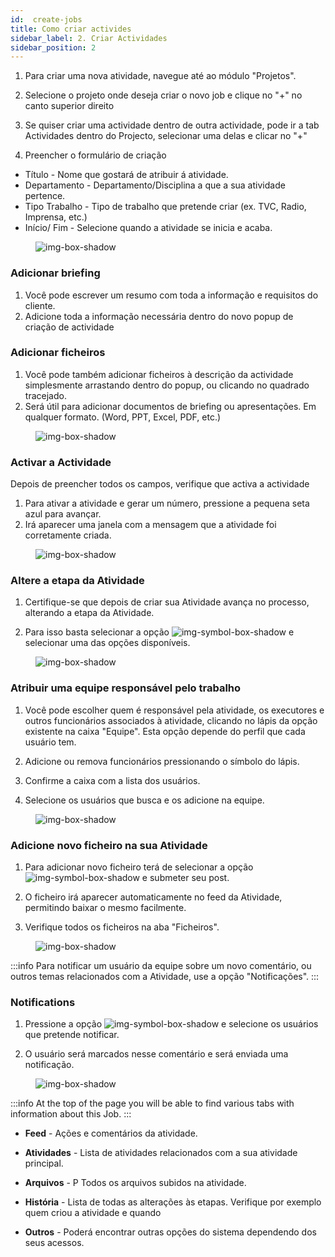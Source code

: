 ```yaml
---
id:  create-jobs
title: Como criar activides
sidebar_label: 2. Criar Actividades
sidebar_position: 2
---
```


1. Para criar uma nova atividade, navegue até ao módulo "Projetos".

2. Selecione o projeto onde deseja criar o novo job e clique no "+" no canto superior direito

3. Se quiser criar uma actividade dentro de outra actividade, pode ir a tab Actividades dentro do Projecto, selecionar uma delas e clicar no "+"

4. Preencher o formulário de criação

- Título - Nome que gostará de atribuir á atividade.
- Departamento - Departamento/Disciplina a que a sua atividade pertence.
- Tipo Trabalho - Tipo de trabalho que pretende criar (ex. TVC, Radio, Imprensa, etc.)
- Início/ Fim - Selecione quando a atividade se inicia e acaba.


<figure>

![img-box-shadow](/img/university/project-management/project-management-lesson2-1.png)
<figcaption></figcaption>
</figure>

### Adicionar briefing

1. Você pode escrever um resumo com toda a informação e requisitos do cliente.
2. Adicione toda a informação necessária dentro do novo popup de criação de actividade

### Adicionar ficheiros

1. Você pode também adicionar ficheiros à descrição da actividade simplesmente arrastando dentro do popup, ou clicando no quadrado tracejado.
2. Será útil para adicionar documentos de briefing ou apresentações. Em qualquer formato. (Word, PPT, Excel, PDF, etc.)

<figure>

![img-box-shadow](/img/university/project-management/project-management-lesson2-2.png)
<figcaption></figcaption>
</figure>

### Activar a Actividade

Depois de preencher todos os campos, verifique que activa a actividade

1. Para ativar a atividade e gerar um número, pressione a pequena seta azul para avançar.
2. Irá aparecer uma janela com a mensagem que a atividade foi corretamente criada.


<figure>

![img-box-shadow](/img/university/project-management/project-management-lesson2-3.png)
<figcaption></figcaption>
</figure>


### Altere a etapa da Atividade

1. Certifique-se que depois de criar sua Atividade avança no processo, alterando a etapa da Atividade.

2. Para isso basta selecionar a opção ![img-symbol-box-shadow](/img/university/project-management/project-management-lesson2-symbol-2.png) e selecionar uma das opções disponíveis.

<figure>

![img-box-shadow](/img/university/project-management/project-management-lesson2-4.png)
<figcaption></figcaption>
</figure>

### Atribuir uma equipe responsável pelo trabalho

1. Você pode escolher quem é responsável pela atividade, os executores e outros funcionários associados à atividade, clicando no lápis da opção existente na caixa "Equipe". Esta opção depende do perfil que cada usuário tem.

2. Adicione ou remova funcionários pressionando o símbolo do lápis.

3. Confirme a caixa com a lista dos usuários.

4. Selecione os usuários que busca e os adicione na equipe.

<figure>

![img-box-shadow](/img/university/project-management/project-management-lesson2-5.png)
<figcaption></figcaption>
</figure>


### Adicione novo ficheiro na sua Atividade

1. Para adicionar novo ficheiro terá de selecionar a opção ![img-symbol-box-shadow](/img/university/project-management/project-management-lesson2-symbol-1.png) e submeter seu post.

2. O ficheiro irá aparecer automaticamente no feed da Atividade, permitindo baixar o mesmo facilmente.

3. Verifique todos os ficheiros na aba "Ficheiros".

<figure>

![img-box-shadow](/img/university/project-management/project-management-lesson2-6.png)
<figcaption></figcaption>
</figure>

:::info
Para notificar um usuário da equipe sobre um novo comentário, ou outros temas relacionados com a Atividade, use a opção "Notificações".
:::

### Notifications

1. Pressione a opção ![img-symbol-box-shadow](/img/university/project-management/project-management-lesson2-symbol-3.png) e selecione os usuários que pretende notificar.

2. O usuário será marcados nesse comentário e será enviada uma notificação.

<figure>

![img-box-shadow](/img/university/project-management/project-management-lesson2-7.png)
<figcaption></figcaption>
</figure>

:::info
At the top of the page you will be able to find various tabs with information about this Job.
:::

- **Feed** - Ações e comentários da atividade.

- **Atividades** -  Lista de atividades relacionados com a sua atividade principal.

- **Arquivos** - P Todos os arquivos subidos na atividade.

- **História** - Lista de todas as alterações às etapas. Verifique por exemplo quem criou a atividade e quando

- **Outros** - Poderá encontrar outras opções do sistema dependendo dos seus acessos.